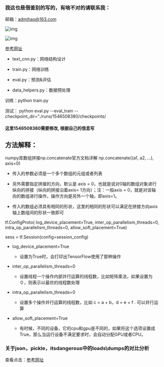 ### 我这也是借鉴别的写的，有啥不对的请联系我：

邮箱：admihao@163.com

![img](https://raw.githubusercontent.com/BinHaoWang/PM/master/mail-classification/doc/%E5%9E%83%E5%9C%BE%E9%82%AE%E7%AE%B1.png?raw=true)



![img](https://raw.githubusercontent.com/BinHaoWang/PM/master/mail-classification/doc/%E6%B5%81%E7%A8%8B%E8%AF%B4%E6%98%8E.jpg?raw=true)


[参考网址](https://zhuanlan.zhihu.com/p/35944222)

- text_cnn.py：网络结构设计

- train.py：网络训练

- eval.py：预测&评估

- data_helpers.py：数据预处理


训练：python train.py

测试： python eval.py --eval_train --checkpoint_dir="./runs/1546508380/checkpoints/
      
#### 这里1546508380需要修改, 根据自己的信息写


## 方法解释：
numpy库数组拼接np.concatenate官方文档详解
np.concatenate((a1, a2, …), axis=0)
- 传入的参数必须是一个多个数组的元组或者列表

- 另外需要指定拼接的方向，默认是 axis = 0，也就是说对0轴的数组对象进行纵向的拼接（纵向的拼接沿着axis= 1方向）；注：一般axis = 0，就是对该轴向的数组进行操作，操作方向是另外一个轴，即axis=1。

- 传入的数组必须具有相同的形状，这里的相同的形状可以满足在拼接方向axis轴上数组间的形状一致即可


tf.ConfigProto(
      log_device_placement=True,
      inter_op_parallelism_threads=0,
      intra_op_parallelism_threads=0,
      allow_soft_placement=True)
      
sess = tf.Session(config=session_config)
  
- log_device_placement=True
    - 设置为True时，会打印出TensorFlow使用了那种操作

- inter_op_parallelism_threads=0
    - 设置线程一个操作内部并行运算的线程数，比如矩阵乘法，如果设置为０，则表示以最优的线程数处理

- intra_op_parallelism_threads=0
    - 设置多个操作并行运算的线程数，比如 c = a + b，d = e + f . 可以并行运算

- allow_soft_placement=True
    - 有时候，不同的设备，它的cpu和gpu是不同的，如果将这个选项设置成True，那么当运行设备不满足要求时，会自动分配GPU或者CPU。


### 关于json，pickle，itsdangerous中的loads\dumps的对比分析
查看点击：[参考网址](https://blog.csdn.net/Odyssues_lee/article/details/80921195)
